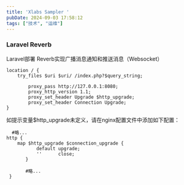 ```yaml
---
title: 'Xlabs Sampler '
pubDate: 2024-09-03 17:58:12
tags: ["技术", "运维"]
---
```



### Laravel Reverb
Laravel部署 Reverb实现广播消息通知和推送消息（Websocket）

```Nginx
location / {
    try_files $uri $uri/ /index.php?$query_string;
    
        proxy_pass http://127.0.0.1:8080;
        proxy_http_version 1.1;
        proxy_set_header Upgrade $http_upgrade;
        proxy_set_header Connection Upgrade;
}
```

如提示变量$http_upgrade未定义，请在nginx配置文件中添加如下配置：

```nginx
  #略...
http {
    map $http_upgrade $connection_upgrade {
           default upgrade;
           ''      close;
       }
       
       #略...
 }
```
